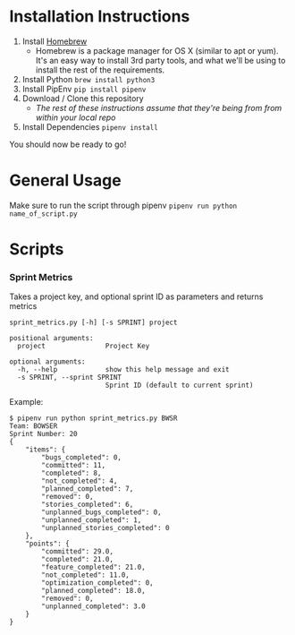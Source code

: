 # Installation Instructions
1. Install [Homebrew](https://brew.sh)
   - Homebrew is a package manager for OS X (similar to apt or yum). It's an easy way to install 3rd party tools, and what we'll be using to install the rest of the requirements.
2. Install Python
   `brew install python3`
3. Install PipEnv
   `pip install pipenv` 
4. Download / Clone this repository
   - *The rest of these instructions assume that they're being from from within your local repo*
5. Install Dependencies
   `pipenv install`

You should now be ready to go!

# General Usage
Make sure to run the script through pipenv
`pipenv run python name_of_script.py`

# Scripts
### Sprint Metrics
Takes a project key, and optional sprint ID as parameters and returns metrics
```
sprint_metrics.py [-h] [-s SPRINT] project

positional arguments:
  project               Project Key

optional arguments:
  -h, --help            show this help message and exit
  -s SPRINT, --sprint SPRINT
                        Sprint ID (default to current sprint)
```

Example:
```
$ pipenv run python sprint_metrics.py BWSR
Team: BOWSER
Sprint Number: 20
{
    "items": {
        "bugs_completed": 0,
        "committed": 11,
        "completed": 8,
        "not_completed": 4,
        "planned_completed": 7,
        "removed": 0,
        "stories_completed": 6,
        "unplanned_bugs_completed": 0,
        "unplanned_completed": 1,
        "unplanned_stories_completed": 0
    },
    "points": {
        "committed": 29.0,
        "completed": 21.0,
        "feature_completed": 21.0,
        "not_completed": 11.0,
        "optimization_completed": 0,
        "planned_completed": 18.0,
        "removed": 0,
        "unplanned_completed": 3.0
    }
}
```
